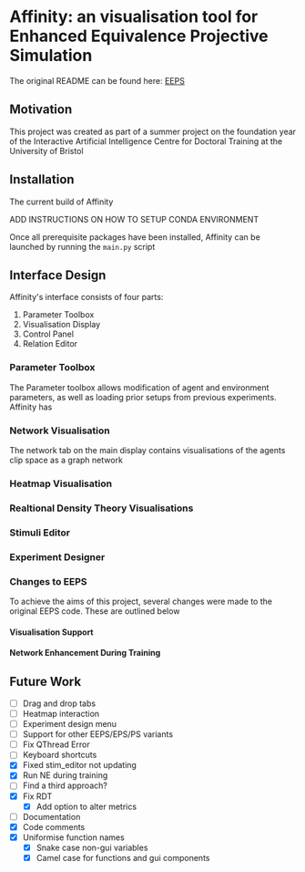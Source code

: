 # Affinity: an visualisation tool for Enhanced Equivalence Projective Simulation

The original README can be found here: [EEPS](https://github.com/Asieh-A-Mofrad/Enhanced-Equivalence-Projective-Simulation)

## Motivation

This project was created as part of a summer project on the foundation year of the Interactive Artificial Intelligence Centre for Doctoral Training at the University of Bristol

## Installation

The current build of Affinity

ADD INSTRUCTIONS ON HOW TO SETUP CONDA ENVIRONMENT

Once all prerequisite packages have been installed, Affinity can be launched by running the `main.py` script

## Interface Design

Affinity's interface consists of four parts:

1. Parameter Toolbox
2. Visualisation Display
3. Control Panel
4. Relation Editor

### Parameter Toolbox

The Parameter toolbox allows modification of agent and environment parameters, as well as loading prior setups from previous experiments. Affinity has 

### Network Visualisation

The network tab on the main display contains visualisations of the agents clip space as a graph network 

### Heatmap Visualisation

### Realtional Density Theory Visualisations

### Stimuli Editor

### Experiment Designer

### Changes to EEPS

To achieve the aims of this project, several changes were made to the original EEPS code. These are outlined below

#### Visualisation Support

#### Network Enhancement During Training

## Future Work

- [ ] Drag and drop tabs
- [ ] Heatmap interaction
- [ ] Experiment design menu
- [ ] Support for other EEPS/EPS/PS variants
- [ ] Fix QThread Error
- [ ] Keyboard shortcuts
- [x] Fixed stim_editor not updating
- [x] Run NE during training
- [ ] Find a third approach?
- [x] Fix RDT
  - [x] Add option to alter metrics
- [ ] Documentation
- [x] Code comments
- [x] Uniformise function names
  - [x] Snake case non-gui variables
  - [x] Camel case for functions and gui components
